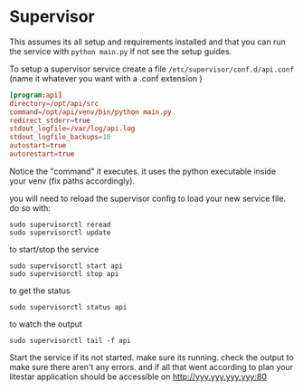 # Supervisor

This assumes its all setup and requirements installed and that you can run the service with `python main.py` if not see
the setup guides.

To setup a supervisor service create a file `/etc/supervisor/conf.d/api.conf` (name it whatever you want with a .conf
extension )

```conf
[program:api]
directory=/opt/api/src
command=/opt/api/venv/bin/python main.py
redirect_stderr=true
stdout_logfile=/var/log/api.log
stdout_logfile_backups=10
autostart=true
autorestart=true
```

Notice the "command" it executes. it uses the python executable inside your venv (fix paths accordingly).

you will need to reload the supervisor config to load your new service file. do so with:

```shell
sudo supervisorctl reread
sudo supervisorctl update
```

to start/stop the service

```shell
sudo supervisorctl start api
sudo supervisorctl stop api
```

to get the status

```
sudo supervisorctl status api
```

to watch the output

```
sudo supervisorctl tail -f api
```

Start the service if its not started. make sure its running. check the output to make sure there aren't any errors. and
if all that went according to plan your litestar application should be accessible on
http://yyy.yyy.yyy.yyy:80